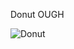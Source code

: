 Donut OUGH



![Donut](https://user-images.githubusercontent.com/30470009/177979178-32923998-7990-4103-9f8f-b1b52d7d53e1.gif)
